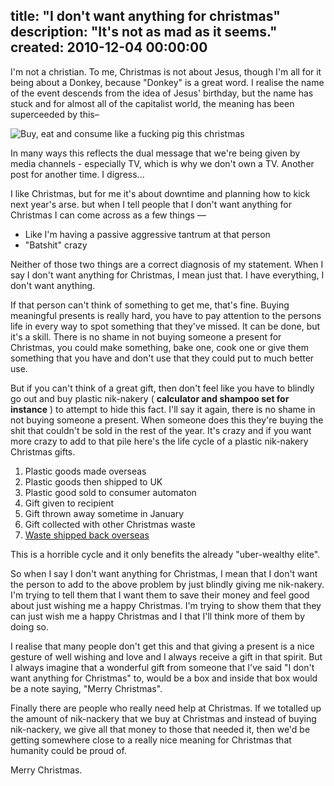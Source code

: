title: "I don't want anything for christmas"
description: "It's not as mad as it seems."
created: 2010-12-04 00:00:00
---

I'm not a christian. To me, Christmas is not about Jesus, though I'm all for it being about a Donkey, because "Donkey" is a great word. I realise the name of the event descends from the idea of Jesus' birthday, but the name has stuck and for almost all of the capitalist world, the meaning has been superceeded by this&ndash; 

![Buy, eat and consume like a fucking pig this christmas](/media/2010/12/04/blogimage/Buy__eat_and_consume_like_a_fucking_pig_this_christmas.850x600.jpg)

In many ways this reflects the dual message that we're being given by media channels - especially TV, which is why we don't own a TV. Another post for another time. I digress...

I like Christmas, but for me it's about downtime and planning how to kick next year's arse. but when I tell people that I don't want anything for Christmas I can come across as a few things &mdash;

* Like I'm having a passive aggressive tantrum at that person
* "Batshit" crazy

Neither of those two things are a correct diagnosis of my statement. When I say I don't want anything for Christmas, I mean just that. I have everything, I don't want anything.  

If that person can't think of something to get me, that's fine. Buying meaningful presents is really hard, you have to pay attention to the persons life in every way to spot something that they've missed. It can be done, but it's a skill.  There is no shame in not buying someone a present for Christmas, you could make something, bake one, cook one or give them something that you have and don't use that they could put to much better use.

But if you can't think of a great gift, then don't feel like you have to blindly go out and buy plastic nik-nakery ( __calculator and shampoo set for instance__ ) to attempt to hide this fact. I'll say it again, there is no shame in not buying someone a present. When someone does this they're buying the shit that couldn't be sold in the rest of the year. It's crazy and if you want more crazy to add to that pile here's the life cycle of a plastic nik-nakery Christmas gifts.

1. Plastic goods made overseas
2. Plastic goods then shipped to UK
3. Plastic good sold to consumer automaton
4. Gift given to recipient
5. Gift thrown away sometime in January
6. Gift collected with other Christmas waste
7. [Waste shipped back overseas](http://www.guardian.co.uk/society/2004/sep/20/environment.china)

This is a horrible cycle and it only benefits the already "uber-wealthy elite".

So when I say I don't want anything for Christmas, I mean that I don't want the person to add to the above problem by just blindly giving me nik-nakery. I'm trying to tell them that I want them to save their money and feel good about just wishing me a happy Christmas. I'm trying to show them that they can just wish me a happy Christmas and I that I'll think more of them by doing so. 

I realise that many people don't get this and that giving a present is a nice gesture of well wishing and love and I always receive a gift in that spirit. But I always imagine that a wonderful gift from someone that I've said "I don't want anything for Christmas" to, would be a box and inside that box would be a note saying, "Merry Christmas". 

Finally there are people who really need help at Christmas. If we totalled up the amount of nik-nackery that we buy at Christmas and instead of buying nik-nackery, we give all that money to those that needed it, then we'd be getting somewhere close to a really nice meaning for Christmas that humanity could be proud of.

Merry Christmas.
